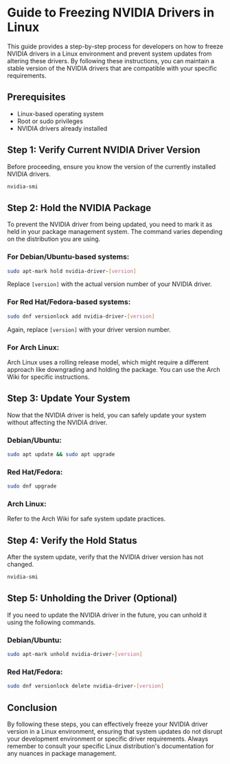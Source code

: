 # Guide to Freezing NVIDIA Drivers in Linux

This guide provides a step-by-step process for developers on how to freeze NVIDIA drivers in a Linux environment and prevent system updates from altering these drivers. By following these instructions, you can maintain a stable version of the NVIDIA drivers that are compatible with your specific requirements.

## Prerequisites

- Linux-based operating system
- Root or sudo privileges
- NVIDIA drivers already installed

## Step 1: Verify Current NVIDIA Driver Version

Before proceeding, ensure you know the version of the currently installed NVIDIA drivers.

```bash
nvidia-smi
```

## Step 2: Hold the NVIDIA Package

To prevent the NVIDIA driver from being updated, you need to mark it as held in your package management system. The command varies depending on the distribution you are using.

### For Debian/Ubuntu-based systems:

```bash
sudo apt-mark hold nvidia-driver-[version]
```

Replace `[version]` with the actual version number of your NVIDIA driver.

### For Red Hat/Fedora-based systems:

```bash
sudo dnf versionlock add nvidia-driver-[version]
```

Again, replace `[version]` with your driver version number.

### For Arch Linux:

Arch Linux uses a rolling release model, which might require a different approach like downgrading and holding the package. You can use the Arch Wiki for specific instructions.

## Step 3: Update Your System

Now that the NVIDIA driver is held, you can safely update your system without affecting the NVIDIA driver.

### Debian/Ubuntu:

```bash
sudo apt update && sudo apt upgrade
```

### Red Hat/Fedora:

```bash
sudo dnf upgrade
```

### Arch Linux:

Refer to the Arch Wiki for safe system update practices.

## Step 4: Verify the Hold Status

After the system update, verify that the NVIDIA driver version has not changed.

```bash
nvidia-smi
```

## Step 5: Unholding the Driver (Optional)

If you need to update the NVIDIA driver in the future, you can unhold it using the following commands.

### Debian/Ubuntu:

```bash
sudo apt-mark unhold nvidia-driver-[version]
```

### Red Hat/Fedora:

```bash
sudo dnf versionlock delete nvidia-driver-[version]
```

## Conclusion

By following these steps, you can effectively freeze your NVIDIA driver version in a Linux environment, ensuring that system updates do not disrupt your development environment or specific driver requirements. Always remember to consult your specific Linux distribution's documentation for any nuances in package management.